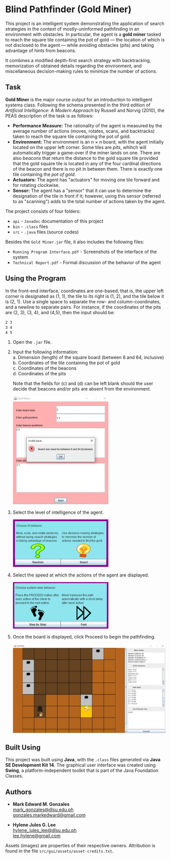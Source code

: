 # Blind Pathfinder (Gold Miner)
This project is an intelligent system demonstrating the application of search strategies in the context of mostly-uninformed pathfinding in an environment with obstacles. In particular, the agent is a <b>gold miner</b> tasked to reach the square tile containing the pot of gold &mdash; the location of which is not disclosed to the agent &mdash; while avoiding obstacles (pits) and taking advantage of hints from beacons. 

It combines a modified depth-first search strategy with backtracking, memorization of obtained details regarding the environment, and miscellaneous decision-making rules to minimize the number of actions.

## Task
<b>Gold Miner</b> is the major course output for an introduction to intelligent systems class. Following the schema presented in the third edition of <i>Artificial Intelligence: A Modern Approach</i> by Russell and Norvig (2010), the PEAS description of the task is as follows:

- <b>Performance Measure:</b> The rationality of the agent is measured by the average number of actions (moves, rotates, scans, and backtracks) taken to reach the square tile containing the pot of gold.
- <b>Environment:</b> The environment is an <i>n</i> &times; <i>n</i> board, with the agent initially located on the upper left corner. Some tiles are <i>pits</i>, whihch will automatically trigger a game-over if the miner lands on one. There are also <i>beacons</i> that return the distance to the gold square tile provided that the gold square tile is located in any of the four cardinal directions of the beacon and there is no pit in between them. There is exactly one tile containing the <i>pot of gold</i>.
- <b>Actuators:</b> The agent has "actuators" for moving one tile forward and for rotating clockwise. 
- <b>Sensor:</b> The agent has a "sensor" that it can use to determine the designation of the tile in front if it; however, using this sensor (referred to as "scanning") adds to the total number of actions taken by the agent.

The project consists of four folders:
- <code>api</code> - <code>Javadoc</code> documentation of this project
- <code>bin</code> - <code>.class</code> files
- <code>src</code> - <code>.java</code> files (source codes)

Besides the <code>Gold Miner.jar</code> file, it also includes the following files:
- <code>Running Program Interface.pdf</code> - Screenshots of the interface of the system
- <code>Technical Report.pdf</code> - Formal discussion of the behavior of the agent

## Using the Program
In the front-end interface, coordinates are one-based, that is, the upper left corner is designated as (1, 1), the tile to its right is (1, 2), and the tile below it is (2, 1). Use a single space to separate the row- and column-coordinates, and a newline to separate pairs. For instance, if the coordinates of the pits are (2, 3), (3, 4), and (4,5), then the input should be:
```
2 3
3 4
4 5
```

1. Open the <code>.jar</code> file.
2. Input the following information: <br/>
   a. Dimension (length) of the square board (between 8 and 64, inclusive) <br/>
   b. Coordinates of the tile containing the pot of gold <br/>
   c. Coordinates of the beacons <br/>
   d. Coordinates of the pits
   
   Note that the fields for (c) and (d) can be left blank should the user decide that beacons and/or pits are absent from the environment.
   
   <img src="https://github.com/memgonzales/blind-pathfinder/blob/main/system_screenshots/GoldMiner_1.JPG?raw=True" alt="Configuration" width = 300> 

3. Select the level of intelligence of the agent. <br/>

   <img src="https://github.com/memgonzales/blind-pathfinder/blob/main/system_screenshots/GoldMiner_2.JPG?raw=True" alt="AI Intelligence" width = 300> 

4. Select the speed at which the actions of the agent are displayed. <br/>

   <img src="https://github.com/memgonzales/blind-pathfinder/blob/main/system_screenshots/GoldMiner_3.JPG?raw=True" alt="Display Speed" width = 300>

5. Once the board is displayed, click Proceed to begin the pathfinding.

   <img src="https://github.com/memgonzales/blind-pathfinder/blob/main/system_screenshots/GoldMiner_4.JPG?raw=True" alt="Board" width = 750> 

## Built Using
This project was built using <b>Java</b>, with the <code>.class</code> files generated via <b>Java SE Development Kit 14</b>. The graphical user interface was created using <b>Swing</b>, a platform-independent toolkit that is part of the Java Foundation Classes. 

## Authors
- <b>Mark Edward M. Gonzales</b> <br/>
  mark_gonzales@dlsu.edu.ph <br/>
  gonzales.markedward@gmail.com <br/>
  
- <b>Hylene Jules G. Lee</b> <br/>
  hylene_jules_lee@dlsu.edu.ph <br/>
  lee.hylene@gmail.com
  
 Assets (images) are properties of their respective owners. Attribution is found in the file <code>src/gui/assets/asset-credits.txt</code>.
